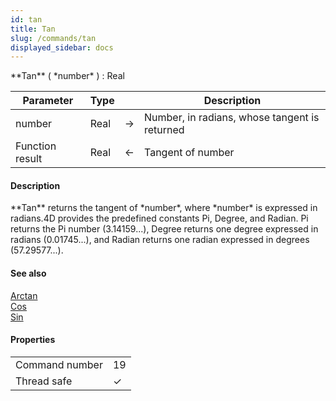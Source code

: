 ```yaml
---
id: tan
title: Tan
slug: /commands/tan
displayed_sidebar: docs
---
```


<!--REF #_command_.Tan.Syntax-->**Tan** ( *number* ) : Real<!-- END REF-->
<!--REF #_command_.Tan.Params-->
| Parameter | Type |  | Description |
| --- | --- | --- | --- |
| number | Real | &#8594;  | Number, in radians, whose tangent is returned |
| Function result | Real | &#8592; | Tangent of number |

<!-- END REF-->

#### Description 

<!--REF #_command_.Tan.Summary-->**Tan** returns the tangent of *number*, where *number* is expressed in radians.<!-- END REF-->4D provides the predefined constants Pi, Degree, and Radian. Pi returns the Pi number (3.14159...), Degree returns one degree expressed in radians (0.01745...), and Radian returns one radian expressed in degrees (57.29577...).

#### See also 

[Arctan](arctan.md)  
[Cos](cos.md)  
[Sin](sin.md)  

#### Properties

|  |  |
| --- | --- |
| Command number | 19 |
| Thread safe | &check; |


